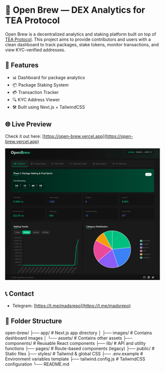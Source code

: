 # 🧪 Open Brew — DEX Analytics for TEA Protocol

Open Brew is a decentralized analytics and staking platform built on top of [TEA Protocol](https://www.tea.xyz/). This project aims to provide contributors and users with a clean dashboard to track packages, stake tokens, monitor transactions, and view KYC-verified addresses.

## 🚀 Features

- 📊 Dashboard for package analytics
- 📦 Package Staking System
- 💳 Transaction Tracker
- 🔍 KYC Address Viewer
- 🛠️ Built using Next.js + TailwindCSS

## 🌐 Live Preview

Check it out here: [https://open-brew.vercel.app](https://open-brew.vercel.app)

![Open Brew Live Dashboard](app/assets/Dex.png)

## 📞 Contact

- Telegram: [https://t.me/madsrepo](https://t.me/madsrepo)

## 📁 Folder Structure
open-brew/
├── app/                # Next.js app directory
│   ├── images/         # Contains dashboard images 
│   └── assets/         # Contains other assets
├── components/         # Reusable React components
├── lib/                # API and utility functions
├── pages/              # Route-based components (legacy)
├── public/             # Static files
├── styles/             # Tailwind & global CSS
├── .env.example        # Environment variables template
├── tailwind.config.js  # TailwindCSS configuration
└── README.md